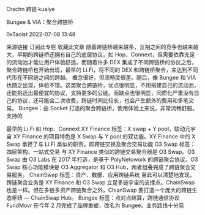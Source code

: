 Crschn 跨链 kualye  



Bungee & VIA：聚合跨链桥


0xTaoist
2022-07-08 13:48

来源链接
订阅此专栏
收藏此文章
随着跨链桥越来越多，互相之间的竞争也越来越大，早期的跨链桥还拥有自己的底层协议，如 Hop、Connext，但需要依靠充足的流动池才能让用户体验舒适。而随着许多 DEX 集成了不同跨链桥的协议之后，聚合跨链桥也开始出现，最早的 Li.Fi，将不同的 DEX 和跨链桥聚合，来达到不同代币在不同链之间的跨越。
概念很好，但流畅度很差。随后，像 Bungee 和 VIA 也随之出现，体验不错。这类聚合跨链桥，优点很明显，不用搭建自己的流动池，还能挑选出最便宜的协议，支持更多的公链。而缺点也很明显，同质化严重没有自己的协议，还可能会二次收费，跨链时间比较长，也会产生额外的费用和多笔交易。
Bungee：由 Socket 打造的聚合跨链桥，使用体验上来说，非常流畅舒服。支持的

最早的 Li.Fi
如 Hop、Connext
XY Finance
标签：X swap + Y pool，联动元宇宙
XY Finance 的项目特色是 X Swap 与 Y pool 的双功能。XY Finance 中的 X Swap 承担了与 Li.Fi 类似的职责，即跨链交换及聚合交易功能
O3 Swap
标签：四层架构、一站式交易
与 XY Finance 类似的跨链交易聚合器是 O3 Swap。O3 Swap 由 O3 Labs 在 2017 年打造，是基于 PolyNetowork 的跨链聚合协议。O3 Swap 核心功能模块是 O3 Aggregator 和 O3 Hub，两者组叠完成了跨链聚合交易服务。
ChainSwap
标签：资产、数据、应用跨链系统
至此可以清楚地发现，跨链聚合业务是 XY Finance 和 O3 Swap 立足多链宇宙的支撑点。ChainSwap 也是一样。但在多链多资产跨链聚合之外，ChianSwap 要打造一个庞大的跨链生态枢纽 — ChainSwap Hub。
Bungee
标签：点对点结算，跨链通信协议
FundMovr 在今年 2 月完成了品牌重塑，改名为 Bungee。业务路线十分简

